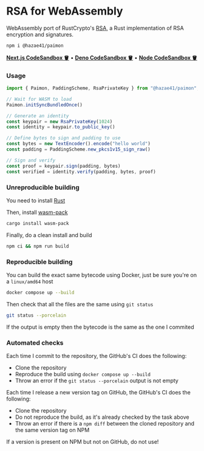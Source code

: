 # RSA for WebAssembly

WebAssembly port of RustCrypto's [RSA](https://github.com/RustCrypto/RSA), a
Rust implementation of RSA encryption and signatures.

```bash
npm i @hazae41/paimon
```

[**Next.js CodeSandbox 🪣**](https://codesandbox.io/p/sandbox/6t599p) • [**Deno CodeSandbox 🪣**](https://codesandbox.io/p/sandbox/drxshp) • [**Node CodeSandbox 🪣**](https://codesandbox.io/p/sandbox/5h73kh)

### Usage

```ts
import { Paimon, PaddingScheme, RsaPrivateKey } from "@hazae41/paimon";

// Wait for WASM to load
Paimon.initSyncBundledOnce()

// Generate an identity
const keypair = new RsaPrivateKey(1024)
const identity = keypair.to_public_key()

// Define bytes to sign and padding to use
const bytes = new TextEncoder().encode("hello world")
const padding = PaddingScheme.new_pkcs1v15_sign_raw()

// Sign and verify
const proof = keypair.sign(padding, bytes)
const verified = identity.verify(padding, bytes, proof)
```

### Unreproducible building

You need to install [Rust](https://www.rust-lang.org/tools/install)

Then, install [wasm-pack](https://github.com/rustwasm/wasm-pack)

```bash
cargo install wasm-pack
```

Finally, do a clean install and build

```bash
npm ci && npm run build
```

### Reproducible building

You can build the exact same bytecode using Docker, just be sure you're on a `linux/amd64` host

```bash
docker compose up --build
```

Then check that all the files are the same using `git status`

```bash
git status --porcelain
```

If the output is empty then the bytecode is the same as the one I commited

### Automated checks

Each time I commit to the repository, the GitHub's CI does the following:
- Clone the repository
- Reproduce the build using `docker compose up --build`
- Throw an error if the `git status --porcelain` output is not empty

Each time I release a new version tag on GitHub, the GitHub's CI does the following:
- Clone the repository
- Do not reproduce the build, as it's already checked by the task above
- Throw an error if there is a `npm diff` between the cloned repository and the same version tag on NPM

If a version is present on NPM but not on GitHub, do not use!